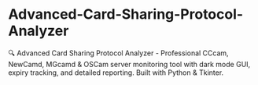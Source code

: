 # Advanced-Card-Sharing-Protocol-Analyzer
🔍 Advanced Card Sharing Protocol Analyzer - Professional CCcam, NewCamd, MGcamd &amp; OSCam server monitoring tool with dark mode GUI, expiry tracking, and detailed reporting. Built with Python &amp; Tkinter.
